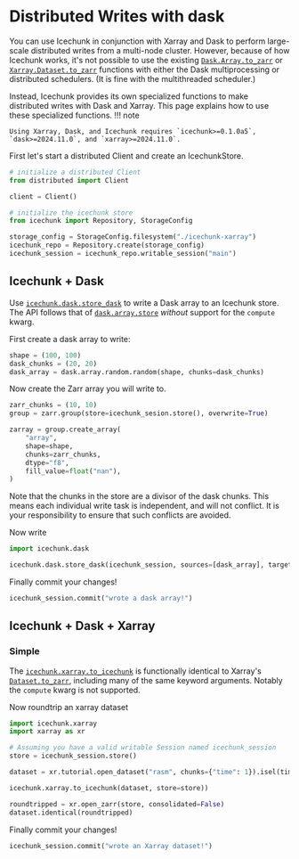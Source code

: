 # Distributed Writes with dask

You can use Icechunk in conjunction with Xarray and Dask to perform large-scale distributed writes from a multi-node cluster.
However, because of how Icechunk works, it's not possible to use the existing [`Dask.Array.to_zarr`](https://docs.dask.org/en/latest/generated/dask.array.to_zarr.html) or [`Xarray.Dataset.to_zarr`](https://docs.xarray.dev/en/latest/generated/xarray.Dataset.to_zarr.html) functions with either the Dask multiprocessing or distributed schedulers. (It is fine with the multithreaded scheduler.)

Instead, Icechunk provides its own specialized functions to make distributed writes with Dask and Xarray.
This page explains how to use these specialized functions.
!!! note

    Using Xarray, Dask, and Icechunk requires `icechunk>=0.1.0a5`, `dask>=2024.11.0`, and `xarray>=2024.11.0`.


First let's start a distributed Client and create an IcechunkStore.

```python
# initialize a distributed Client
from distributed import Client

client = Client()

# initialize the icechunk store
from icechunk import Repository, StorageConfig

storage_config = StorageConfig.filesystem("./icechunk-xarray")
icechunk_repo = Repository.create(storage_config)
icechunk_session = icechunk_repo.writable_session("main")
```

## Icechunk + Dask

Use [`icechunk.dask.store_dask`](./reference.md#icechunk.dask.store_dask) to write a Dask array to an Icechunk store.
The API follows that of [`dask.array.store`](https://docs.dask.org/en/stable/generated/dask.array.store.html) *without*
support for the `compute` kwarg.

First create a dask array to write:
```python
shape = (100, 100)
dask_chunks = (20, 20)
dask_array = dask.array.random.random(shape, chunks=dask_chunks)
```

Now create the Zarr array you will write to.
```python
zarr_chunks = (10, 10)
group = zarr.group(store=icechunk_sesion.store(), overwrite=True)

zarray = group.create_array(
    "array",
    shape=shape,
    chunks=zarr_chunks,
    dtype="f8",
    fill_value=float("nan"),
)
```
Note that the chunks in the store are a divisor of the dask chunks. This means each individual
write task is independent, and will not conflict. It is your responsibility to ensure that such
conflicts are avoided.

Now write
```python
import icechunk.dask

icechunk.dask.store_dask(icechunk_session, sources=[dask_array], targets=[zarray])
```

Finally commit your changes!
```python
icechunk_session.commit("wrote a dask array!")
```

## Icechunk + Dask + Xarray

### Simple

The [`icechunk.xarray.to_icechunk`](./reference.md#icechunk.xarray.to_icechunk) is functionally identical to Xarray's
[`Dataset.to_zarr`](https://docs.xarray.dev/en/stable/generated/xarray.Dataset.to_zarr.html), including many of the same keyword arguments.
Notably the ``compute`` kwarg is not supported.

Now roundtrip an xarray dataset
```python
import icechunk.xarray
import xarray as xr

# Assuming you have a valid writable Session named icechunk_session
store = icechunk_session.store()

dataset = xr.tutorial.open_dataset("rasm", chunks={"time": 1}).isel(time=slice(24))

icechunk.xarray.to_icechunk(dataset, store=store))

roundtripped = xr.open_zarr(store, consolidated=False)
dataset.identical(roundtripped)
```

Finally commit your changes!
```python
icechunk_session.commit("wrote an Xarray dataset!")
```

